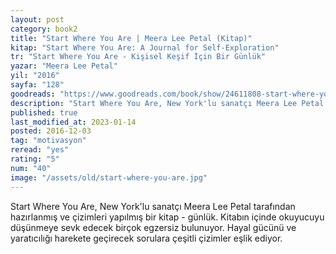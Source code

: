```yaml
---
layout: post
category: book2
title: "Start Where You Are | Meera Lee Petal (Kitap)"
kitap: "Start Where You Are: A Journal for Self-Exploration"
tr: "Start Where You Are - Kişisel Keşif İçin Bir Günlük"
yazar: "Meera Lee Petal"
yil: "2016"
sayfa: "128"
goodreads: "https://www.goodreads.com/book/show/24611808-start-where-you-are"
description: "Start Where You Are, New York'lu sanatçı Meera Lee Petal tarafından hazırlanmış ve çizimleri yapılmış bir kitap - günlük."
published: true
last_modified_at: 2023-01-14
posted: 2016-12-03
tag: "motivasyon"
reread: "yes"
rating: "5"
num: "40"
image: "/assets/old/start-where-you-are.jpg"
---
```


Start Where You Are, New York'lu sanatçı Meera Lee Petal tarafından hazırlanmış ve çizimleri yapılmış bir kitap - günlük. Kitabın içinde okuyucuyu düşünmeye sevk edecek birçok egzersiz bulunuyor. Hayal gücünü ve yaratıcılığı harekete geçirecek sorulara çeşitli çizimler eşlik ediyor.
